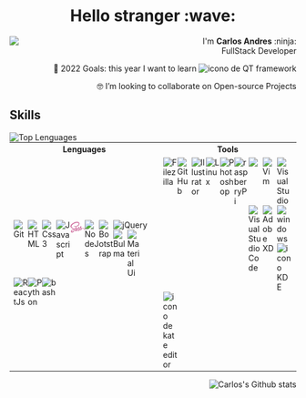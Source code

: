 <h1 align="center">Hello stranger :wave:</h1>

<img align="left" src="https://media.giphy.com/media/5eLDrEaRGHegx2FeF2/giphy.gif" width="150px">
<p align="right"> I'm <strong>Carlos Andres</strong> :ninja: <br> FullStack Developer
</p>     

<p align="right" style="list-style-type:none">
    <p align="right">🎯 2022 Goals: this year I want to learn <img alt="icono de QT framework" src="https://www.qt.io/hubfs/qt-design-system/assets/logos/qt-logo.svg" width="25px"/>
    </p>
    <p align="right">🤓 I’m looking to collaborate on Open-source Projects</p>
</p>
 
<h2>Skills</h2>


<a href="https://www.linkedin.com/in/carlosandresalzate/">
    <img align="left" src="https://github-readme-stats.vercel.app/api/top-langs/?username=carlosandresalzate&langs_count=8&layout=compact&theme=gruvbox&hide_border=true&locale=es&card_width=1000" alt="Top Lenguages" />
</a>

<table>
    <tr>
        <th>Lenguages</th>
        <th>Tools</th>
    </tr>
    <tr>
        <td>
            <img align="left" src="https://cdn.jsdelivr.net/gh/devicons/devicon/icons/git/git-original.svg" width="25px" alt="Git"/>
            <img align="left" src="https://cdn.jsdelivr.net/gh/devicons/devicon/icons/html5/html5-plain.svg" width="25px" alt="HTML"/>
            <img align="left" src="https://cdn.jsdelivr.net/gh/devicons/devicon/icons/css3/css3-plain.svg" width="25px" alt="Css3"/>
            <img align="left" src="https://cdn.jsdelivr.net/gh/devicons/devicon/icons/javascript/javascript-plain.svg" width="25px" alt="Javascript"/>
            <img src="https://avatars.githubusercontent.com/u/70142?s=200&v=4" width="25px" alt="jQuery"/>
            <img align="left" src="https://raw.githubusercontent.com/github/explore/80688e429a7d4ef2fca1e82350fe8e3517d3494d/topics/sass/sass.png" width="25px" alt="Sass"/>
            <img align="left" src="https://avatars.githubusercontent.com/u/9950313?s=200&v=4" width="25px" alt="NodeJs"/>
            <img align="left" src="https://avatars.githubusercontent.com/u/2918581?s=200&v=4" width="25px" alt="Bootstrap"/>
            <img align="left" src="https://cdn.jsdelivr.net/gh/devicons/devicon/icons/bulma/bulma-plain.svg" width="25px" alt="Bulma"/>
            <img align="left" src="https://cdn.jsdelivr.net/gh/devicons/devicon/icons/materialui/materialui-original.svg" width="25px" alt="Material Ui"/>
            <img align="left" src="https://cdn.jsdelivr.net/gh/devicons/devicon/icons/react/react-original.svg" width="25px" alt="ReactJs"/>
            <img align="left" src="https://cdn.jsdelivr.net/gh/devicons/devicon/icons/python/python-original.svg" width="25px" alt="Python"/>
            <img align="left" src="https://cdn.jsdelivr.net/gh/devicons/devicon/icons/bash/bash-original.svg" width="25px" alt="bash"/>
        </td>
        <td>
            <img align="left" src="https://cdn.jsdelivr.net/gh/devicons/devicon/icons/filezilla/filezilla-plain.svg" width="25px" alt="Filezilla"/>
            <img align="left" src="https://cdn.jsdelivr.net/gh/devicons/devicon/icons/github/github-original.svg" width="25px" alt="GitHub"/>
            <img align="left" src="https://cdn.jsdelivr.net/gh/devicons/devicon/icons/illustrator/illustrator-plain.svg" width="25px" alt="Illustrator" />
            <img align="left" src="https://cdn.jsdelivr.net/gh/devicons/devicon/icons/linux/linux-original.svg" width="25px" alt="Linux "/>
            <img align="left" src="https://cdn.jsdelivr.net/gh/devicons/devicon/icons/photoshop/photoshop-plain.svg" width="25px" alt="Photoshop"/>
            <img align="left" src="https://cdn.jsdelivr.net/gh/devicons/devicon/icons/raspberrypi/raspberrypi-original.svg" width="25px" alt="raspberryPi"/>
            <img align="left" src="	https://www.sublimehq.com/images/sublime_text.png" width="25px">
            <img align="left" src="https://cdn.jsdelivr.net/gh/devicons/devicon/icons/vim/vim-original.svg" width="25px" alt="Vim"/>
            <img align="left" src="https://cdn.jsdelivr.net/gh/devicons/devicon/icons/visualstudio/visualstudio-plain.svg" width="25px" alt="Visual Studio"/>
            <img align="left" src="https://cdn.jsdelivr.net/gh/devicons/devicon/icons/vscode/vscode-original.svg" width="25px"  alt="Visual Studio Code"/>
            <img align="left" src="https://cdn.jsdelivr.net/gh/devicons/devicon/icons/xd/xd-plain.svg" width="25" alt="Adobe XD"/>
            <img align="left" src="https://devicons.railway.app/i/windows10.svg" width="25px" alt="windows">
            <img align="left" alt="icono KDE" src="https://avatars.githubusercontent.com/u/14312869?s=200&v=4" width="25px">
            <img align="left" width="25px" alt="icono de kate editor" src="https://kate-editor.org/images/kate.svg">
        </td>
    </tr>
</table>

<a href="https://www.linkedin.com/in/carlosandresalzate/">
    <img align="right" src="https://github-readme-stats.vercel.app/api?username=carlosandresalzate&hide=contribs,starts,issues,prs&show_icons=true&theme=gruvbox&include_all_commits=true&hide_border=true&locale=es" alt="Carlos's Github stats" />
</a>